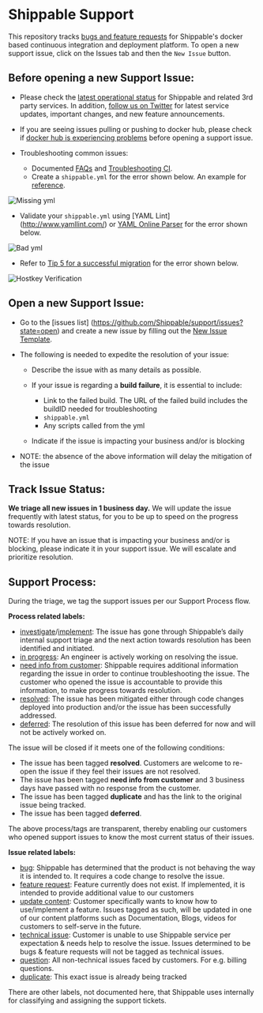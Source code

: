 Shippable Support
=================

This repository tracks [bugs and feature requests](https://github.com/Shippable/support/issues?state=open) for Shippable's docker based continuous integration and deployment platform. To open a new support issue, click on the Issues tab and then the `New Issue` button.

Before opening a new Support Issue:
-----------------------------------

* Please check the [latest operational status](http://status.shippable.com) for Shippable and related 3rd party services. In addition, [follow us on Twitter](https://twitter.com/BeShippable) for latest service updates, important changes, and new feature announcements.
* If you are seeing issues pulling or pushing to docker hub, please check if [docker hub is experiencing problems](https://status.docker.com/pages/history/533c6539221ae15e3f000031) before opening a support issue.
* Troubleshooting common issues:

  - Documented [FAQs](http://docs.shippable.com/faq/) and [Troubleshooting CI](http://docs.shippable.com/ci/troubleshoot/).
  - Create a `shippable.yml` for the error shown below. An example for
  [reference](http://docs.shippable.com/ci/shippableyml/).

![Missing yml](https://raw.githubusercontent.com/Shippable/support/master/images/error_missing_yml.png)

  - Validate your `shippable.yml` using [YAML Lint] (http://www.yamllint.com/) or [YAML Online Parser](http://yaml-online-parser.appspot.com/) for the error shown below.

![Bad yml](https://raw.githubusercontent.com/Shippable/support/master/images/error_bad_yml.png)

  - Refer to [Tip 5 for a successful migration](http://blog.shippable.com/5-tips-for-a-successful-migration) for the error shown below.

![Hostkey Verification](https://raw.githubusercontent.com/Shippable/support/master/images/error_hostkey_verification.png)

Open a new Support Issue:
-------------------------

* Go to the [issues list] (https://github.com/Shippable/support/issues?state=open) and create a new issue by filling out the [New Issue Template](https://github.com/Shippable/support/issues/new).
* The following is needed to expedite the resolution of your issue:

    - Describe the issue with as many details as possible.
    - If your issue is regarding a **build failure**, it is essential to include:

        - Link to the failed build. The URL of the failed build includes the buildID needed for troubleshooting
        - `shippable.yml`
        - Any scripts called from the yml
    - Indicate if the issue is impacting your business and/or is blocking
* NOTE: the absence of the above information will delay the mitigation of the issue

Track Issue Status:
------------------

**We triage all new issues in 1 business day.** We will update the issue frequently with latest status, for you to be up to speed on the progress towards resolution.

NOTE: If you have an issue that is impacting your business and/or is blocking, please indicate it in your support issue. We will escalate and prioritize resolution.

Support Process:
----------------
During the triage, we tag the support issues per our Support Process flow.

**Process related labels:**

-  [investigate](https://github.com/Shippable/support/labels/investigate)/[implement](https://github.com/Shippable/support/labels/implement): The issue has gone through Shippable’s daily internal support triage and the next action towards resolution has been identified and initiated.
- [in progress](https://github.com/Shippable/support/labels/in%20progress): An engineer is actively working on resolving the issue.
- [need info from customer](https://github.com/Shippable/support/labels/need%20info%20from%20customer): Shippable requires additional information regarding the issue in order to continue troubleshooting the issue. The customer who opened the issue is accountable to provide this information, to make progress towards resolution.
- [resolved](https://github.com/Shippable/support/labels/resolved): The issue has been mitigated either through code changes deployed into production and/or the issue has been successfully addressed.
- [deferred](https://github.com/Shippable/support/labels/deferred): The resolution of this issue has been deferred for now and will not be actively worked on.

The issue will be closed if it meets one of the following conditions:

- The issue has been tagged **resolved**. Customers are welcome to re-open the issue if they feel their issues are not resolved.
- The issue has been tagged **need info from customer** and 3 business days have passed with no response from the customer.
- The issue has been tagged **duplicate** and has the link to the original issue being tracked.
- The issue has been tagged **deferred**.

The above process/tags are transparent, thereby enabling our customers who opened support issues to know the most current status of their issues.

**Issue related labels:**

- [bug](https://github.com/Shippable/support/labels/bug): Shippable has determined that the product is not behaving the way it is intended to. It requires a code change to resolve the issue.
- [feature request](https://github.com/Shippable/support/labels/feature%20request): Feature currently does not exist. If implemented, it is intended to provide additional value to our customers
- [update content](https://github.com/Shippable/support/labels/update%20content): Customer specifically wants to know how to use/implement a feature. Issues tagged as such, will be updated in one of our content platforms such as Documentation, Blogs, videos for customers to self-serve in the future.
- [technical issue](https://github.com/Shippable/support/labels/technical%20issue):  Customer is unable to use Shippable service per expectation & needs help to resolve the issue. Issues determined to be bugs & feature requests will not be tagged as technical issues.
- [question](https://github.com/Shippable/support/labels/question): All non-technical issues faced by customers. For e.g. billing questions.
- [duplicate](https://github.com/Shippable/support/labels/duplicate): This exact issue is already being tracked

There are other labels, not documented here, that Shippable uses internally for classifying and assigning the support tickets.
